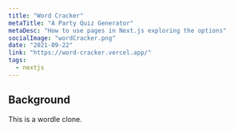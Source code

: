 ```yaml
---
title: "Word Cracker"
metaTitle: "A Party Quiz Generator"
metaDesc: "How to use pages in Next.js exploring the options"
socialImage: "wordCracker.png"
date: "2021-09-22"
link: "https://word-cracker.vercel.app/"
tags:
  - nextjs
---
```


## Background

This is a wordle clone.
